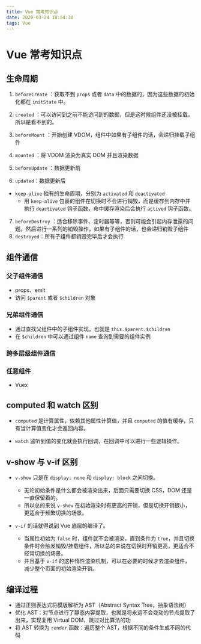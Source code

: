 ```yaml
---
title: Vue 常考知识点
date: 2020-03-24 18:54:30
tags: Vue
---
```


# Vue 常考知识点

## 生命周期

1. `beforeCreate` ：获取不到 `props` 或者 `data` 中的数据的，因为这些数据的初始化都在 `initState` 中。

2.  `created` ：可以访问到之前不能访问到的数据，但是这时候组件还没被挂载，所以是看不到的。

3. `beforeMount` ：开始创建 VDOM，组件中如果有子组件的话，会递归挂载子组件
4.  `mounted` ：将 VDOM 渲染为真实 DOM 并且渲染数据

5.  `beforeUpdate` ：数据更新前
6.  `updated`：数据更新后

* `keep-alive` 独有的生命周期，分别为 `activated` 和 `deactivated` 
	* 用 `keep-alive` 包裹的组件在切换时不会进行销毁，而是缓存到内存中并执行 `deactivated` 钩子函数，命中缓存渲染后会执行 `actived` 钩子函数。

7. `beforeDestroy` ：适合移除事件、定时器等等，否则可能会引起内存泄露的问题。然后进行一系列的销毁操作，如果有子组件的话，也会递归销毁子组件
8.  `destroyed`：所有子组件都销毁完毕后才会执行

## 组件通信

### 父子组件通信

* props、emit
* 访问 `$parent` 或者 `$children` 对象

### 兄弟组件通信

* 通过查找父组件中的子组件实现，也就是 `this.$parent.$children`
* 在 `$children` 中可以通过组件 `name` 查询到需要的组件实例

### 跨多层级组件通信

### 任意组件

* Vuex

## computed 和 watch 区别

* `computed` 是计算属性，依赖其他属性计算值，并且 `computed` 的值有缓存，只有当计算值变化才会返回内容。

* `watch` 监听到值的变化就会执行回调，在回调中可以进行一些逻辑操作。

## v-show 与 v-if 区别

* `v-show` 只是在 `display: none` 和 `display: block` 之间切换。
	* 无论初始条件是什么都会被渲染出来，后面只需要切换 CSS，DOM 还是一直保留着的。
	* 所以总的来说 `v-show` 在初始渲染时有更高的开销，但是切换开销很小，更适合于频繁切换的场景。

* `v-if` 的话就得说到 Vue 底层的编译了。
	* 当属性初始为 `false` 时，组件就不会被渲染，直到条件为 `true`，并且切换条件时会触发销毁/挂载组件，所以总的来说在切换时开销更高，更适合不经常切换的场景。
	* 并且基于 `v-if` 的这种惰性渲染机制，可以在必要的时候才去渲染组件，减少整个页面的初始渲染开销。

## 编译过程

* 通过正则表达式将模版解析为 AST（Abstract Syntax Tree，抽象语法树）
* 优化 AST：对节点进行了静态内容提取，也就是将永远不会变动的节点提取了出来，实现复用 Virtual DOM，跳过对比算法的功
* 将 AST 转换为 `render` 函数：遍历整个 AST，根据不同的条件生成不同的代码

